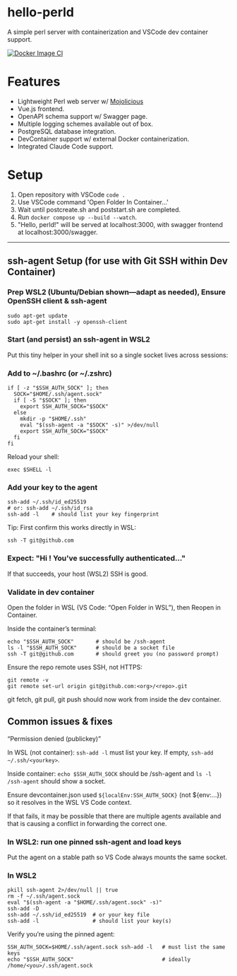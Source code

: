 # hello-perld

A simple perl server with containerization and VSCode dev container support.

[![Docker Image CI](https://github.com/AlexanderBeahm/hello-perld/actions/workflows/docker-image.yml/badge.svg)](https://github.com/AlexanderBeahm/hello-perld/actions/workflows/docker-image.yml)

# Features
- Lightweight Perl web server w/ [Mojolicious](https://docs.mojolicious.org/)
- Vue.js frontend.
- OpenAPI schema support w/ Swagger page.
- Multiple logging schemes available out of box.
- PostgreSQL database integration.
- DevContainer support w/ external Docker containerization.
- Integrated Claude Code support.

# Setup
1. Open repository with VSCode `code .`
2. Use VSCode command 'Open Folder In Container...'
3. Wait until postcreate.sh and poststart.sh are completed.
4. Run `docker compose up --build --watch`.
5. "Hello, perld!" will be served at localhost:3000, with swagger frontend at localhost:3000/swagger.

---
## ssh-agent Setup (for use with Git SSH within Dev Container)
### Prep WSL2 (Ubuntu/Debian shown—adapt as needed), Ensure OpenSSH client & ssh-agent
```
sudo apt-get update
sudo apt-get install -y openssh-client
```

### Start (and persist) an ssh-agent in WSL2

Put this tiny helper in your shell init so a single socket lives across sessions:

### Add to ~/.bashrc (or ~/.zshrc)
```
if [ -z "$SSH_AUTH_SOCK" ]; then
  SOCK="$HOME/.ssh/agent.sock"
  if [ -S "$SOCK" ]; then
    export SSH_AUTH_SOCK="$SOCK"
  else
    mkdir -p "$HOME/.ssh"
    eval "$(ssh-agent -a "$SOCK" -s)" >/dev/null
    export SSH_AUTH_SOCK="$SOCK"
  fi
fi
```

Reload your shell:

`exec $SHELL -l`

### Add your key to the agent
```
ssh-add ~/.ssh/id_ed25519
# or: ssh-add ~/.ssh/id_rsa
ssh-add -l    # should list your key fingerprint
```


Tip: First confirm this works directly in WSL:
```
ssh -T git@github.com
```
### Expect: "Hi <username>! You've successfully authenticated..."


If that succeeds, your host (WSL2) SSH is good.

### Validate in dev container

Open the folder in WSL (VS Code: “Open Folder in WSL”), then Reopen in Container.

Inside the container’s terminal:
```
echo "$SSH_AUTH_SOCK"       # should be /ssh-agent
ls -l "$SSH_AUTH_SOCK"      # should be a socket file
ssh -T git@github.com       # should greet you (no password prompt)
```

Ensure the repo remote uses SSH, not HTTPS:
```
git remote -v
git remote set-url origin git@github.com:<org>/<repo>.git
```

git fetch, git pull, git push should now work from inside the dev container.

## Common issues & fixes
“Permission denied (publickey)”

In WSL (not container): `ssh-add -l` must list your key. If empty, `ssh-add ~/.ssh/<yourkey>`.

Inside container: `echo $SSH_AUTH_SOCK` should be /ssh-agent and `ls -l /ssh-agent` should show a socket.

Ensure devcontainer.json used `${localEnv:SSH_AUTH_SOCK}` (not ${env:...}) so it resolves in the WSL VS Code context.

If that fails, it may be possible that there are multiple agents available and that is causing a conflict in forwarding the correct one.

### In WSL2: run one pinned ssh-agent and load keys

Put the agent on a stable path so VS Code always mounts the same socket.

### In WSL2
```
pkill ssh-agent 2>/dev/null || true
rm -f ~/.ssh/agent.sock
eval "$(ssh-agent -a "$HOME/.ssh/agent.sock" -s)"
ssh-add -D
ssh-add ~/.ssh/id_ed25519  # or your key file
ssh-add -l                 # should list your key(s)
```

Verify you’re using the pinned agent:
```
SSH_AUTH_SOCK=$HOME/.ssh/agent.sock ssh-add -l   # must list the same keys
echo "$SSH_AUTH_SOCK"                            # ideally /home/<you>/.ssh/agent.sock
```
